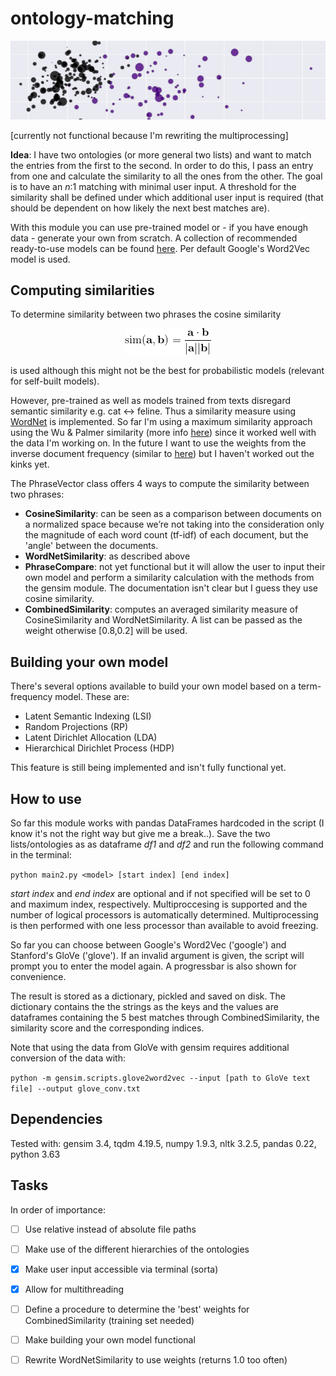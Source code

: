 # ontology-matching


<p align="center">
  <img src="https://github.com/faboo8/ontology-matching/blob/master/media/0.jpg" alt="sign"/>
</p>
  
  
[currently not functional because I'm rewriting the multiprocessing]


**Idea**: 
I have two ontologies (or more general two lists) and want to match the entries from the first to the second. In order to do this, I pass an entry from one and calculate the similarity to all the ones from the other. The goal is to have an *n*:1 matching with minimal user input. A threshold for the similarity shall be defined under which additional user input is required (that should be dependent on how likely the next best matches are).

With this module you can use pre-trained model or - if you have enough data - generate your own from scratch. A collection of recommended ready-to-use models can be found [here](http://ahogrammer.com/2017/01/20/the-list-of-pretrained-word-embeddings). Per default Google's Word2Vec model is used. 

## Computing similarities

To determine similarity between two phrases the cosine similarity 

<p align="center">
  <img src="https://github.com/faboo8/ontology-matching/blob/master/media/CodeCogsEqn.gif" alt="eq1"/>
</p>


is used although this might not be the best for probabilistic models (relevant for self-built models).

However, pre-trained as well as models trained from texts disregard semantic similarity e.g. cat <-> feline. Thus a similarity measure using [WordNet](https://wordnet.princeton.edu/) is implemented. So far I'm using a maximum similarity approach using the Wu & Palmer similarity (more info [here](http://search.cpan.org/dist/WordNet-Similarity/lib/WordNet/Similarity/wup.pm)) since it worked well with the data I'm working on. In the future I want to use the weights from the inverse document frequency (similar to [here](https://nlpforhackers.io/tf-idf/)) but I haven't worked out the kinks yet.


The PhraseVector class offers 4 ways to compute the similarity between two phrases:
* **CosineSimilarity**:  can be seen as a comparison between documents on a normalized space because we’re not taking into the consideration only the magnitude of each word count (tf-idf) of each document, but the 'angle' between the documents.
* **WordNetSimilarity**: as described above
* **PhraseCompare**: not yet functional but it will allow the user to input their own model and perform a similarity calculation with the methods from the gensim module. The documentation isn't clear but I guess they use cosine similarity. 
* **CombinedSimilarity**: computes an averaged similarity measure of CosineSimilarity and WordNetSimilarity. A list can be passed as the weight otherwise [0.8,0.2] will be used. 

## Building your own model 

There's several options available to build your own model based on a term-frequency model. These are:
* Latent Semantic Indexing (LSI)
* Random Projections (RP)
* Latent Dirichlet Allocation (LDA)
* Hierarchical Dirichlet Process (HDP)

This feature is still being implemented and isn't fully functional yet. 

## How to use

So far this module works with pandas DataFrames hardcoded in the script (I know it's not the right way but give me a break..). Save the two lists/ontologies as as dataframe *df1* and *df2* and run the following command in the terminal:

`python main2.py <model> [start index] [end index]`

*start index* and *end index* are optional and if not specified will be set to 0 and maximum index, respectively. Multiproccesing is supported and the number of logical processors is automatically determined. Multiprocessing is then performed with one less processor than available to avoid freezing.

So far you can choose between Google's Word2Vec ('google') and Stanford's GloVe ('glove'). If an invalid argument is given, the script will prompt you to enter the model again. A progressbar is also shown for convenience.

The result is stored as a dictionary, pickled and saved on disk. The dictionary contains the the strings as the keys and the values are dataframes containing the 5 best matches through CombinedSimilarity, the similarity score and the corresponding indices.  

Note that using the data from GloVe with gensim requires additional conversion of the data with:

`python -m gensim.scripts.glove2word2vec --input [path to GloVe text file] --output glove_conv.txt`

## Dependencies

Tested with:
gensim 3.4, tqdm 4.19.5, numpy 1.9.3, nltk 3.2.5, pandas 0.22, python 3.63


## Tasks
In order of importance:
- [ ] Use relative instead of absolute file paths
- [ ] Make use of the different hierarchies of the ontologies
- [x] Make user input accessible via terminal (sorta)
- [x] Allow for multithreading
- [ ] Define a procedure to determine the 'best' weights for CombinedSimilarity (training set needed)
- [ ] Make building your own model functional
- [ ] Rewrite WordNetSimilarity to use weights (returns 1.0 too often)

